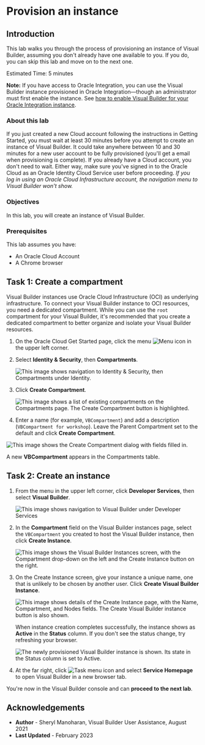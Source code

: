 # Provision an instance

## Introduction

This lab walks you through the process of provisioning an instance of Visual Builder, assuming you don't already have one available to you.  If you do, you can skip this lab and move on to the next one.

Estimated Time:  5 minutes

  **Note:** If you have access to Oracle Integration, you can use the Visual Builder instance provisioned in Oracle Integration—though an administrator must first enable the instance. See [how to enable Visual Builder for your Oracle Integration instance](https://docs.oracle.com/pls/topic/lookup?ctx=en/cloud/paas/application-integration&id=ABCAG-GUID-592A60FD-C6B7-4E65-8AC5-05253EF2A026).

### About this lab

If you just created a new Cloud account following the instructions in Getting Started, you must wait at least 30 minutes before you attempt to create an instance of Visual Builder. It could take anywhere between 10 and 30 minutes for a new user account to be fully provisioned (you'll get a email when provisioning is complete). If you already have a Cloud account, you don't need to wait. Either way, make sure you've signed in to the Oracle Cloud as an Oracle Identity Cloud Service user before proceeding. *If you log in using an Oracle Cloud Infrastructure account, the navigation menu to Visual Builder won't show.*

### Objectives

In this lab, you will create an instance of Visual Builder.

### Prerequisites

This lab assumes you have:

* An Oracle Cloud Account
* A Chrome browser

## Task 1: Create a compartment

Visual Builder instances use Oracle Cloud Infrastructure (OCI) as underlying infrastructure. To connect your Visual Builder instance to OCI resources, you need a dedicated compartment. While you can use the `root` compartment for your Visual Builder, it's recommended that you create a dedicated compartment to better organize and isolate your Visual Builder resources.

1. On the Oracle Cloud Get Started page, click the menu ![Menu icon](images/hamburger.png) in the upper left corner.

2. Select **Identity & Security**, then **Compartments**.

    ![This image shows navigation to Identity & Security, then Compartments under Identity.](https://oracle-livelabs.github.io/common/images/console/id-compartment.png "")

3. Click **Create Compartment**.

   ![This image shows a list of existing compartments on the Compartments page. The Create Compartment button is highlighted.](./images/oci-compartments-create.png "")

4. Enter a name (for example, `VBCompartment`) and add a description (`VBCompartment for workshop`). Leave the Parent Compartment set to the default and click **Create Compartment**.

  ![This image shows the Create Compartment dialog with fields filled in.](./images/oci-compartments-create-details.png "")

   A new **VBCompartment** appears in the Compartments table.


## Task 2: Create an instance

1. From the menu in the upper left corner, click **Developer Services**, then select **Visual Builder**.

    ![This image shows navigation to Visual Builder under Developer Services](images/platform.png "")

2. In the **Compartment** field on the Visual Builder instances page, select the `VBCompartment` you created to host the Visual Builder instance, then click **Create Instance**.

    ![This image shows the Visual Builder Instances screen, with the Compartment drop-down on the left and the Create Instance button on the right.](images/create-instance.png "")

3. On the Create Instance screen, give your instance a unique name, one that is unlikely to be chosen by another user.  Click **Create Visual Builder Instance**.

    ![This image shows details of the Create Instance page, with the Name, Compartment, and Nodes fields. The Create Visual Builder instance button is also shown.](images/detail.png "")

   When instance creation completes successfully, the instance shows as **Active** in the **Status** column. If you don't see the status change, try refreshing your browser.

    ![The newly provisioned Visual Builder instance is shown. Its state in the Status column is set to Active.](images/vb-instance-created.png " ")

4. At the far right, click ![Task menu icon](images/task_menu.png) and select **Service Homepage** to open Visual Builder in a new browser tab.

  You're now in the Visual Builder console and can **proceed to the next lab**.

## Acknowledgements

* **Author** - Sheryl Manoharan, Visual Builder User Assistance, August 2021
* **Last Updated** - February 2023
